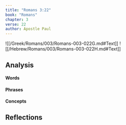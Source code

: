 ```yaml
---
title: "Romans 3:22"
book: "Romans"
chapter: 3
verse: 22
author: Apostle Paul
---
```

![[/Greek/Romans/003/Romans-003-022G.md#Text]]
![[/Hebrew/Romans/003/Romans-003-022H.md#Text]]

## Analysis

#### Words

#### Phrases

#### Concepts

## Reflections
